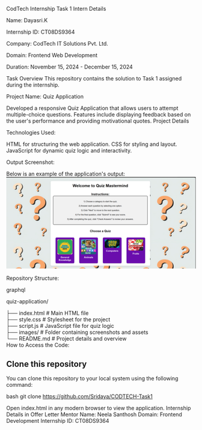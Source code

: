 CodTech Internship Task 1
Intern Details

Name: Dayasri.K

Internship ID: CT08DS9364

Company: CodTech IT Solutions Pvt. Ltd.

Domain: Frontend Web Development

Duration: November 15, 2024 - December 15, 2024

Task Overview
This repository contains the solution to Task 1 assigned during the internship.

Project Name: Quiz Application

Developed a responsive Quiz Application that allows users to attempt multiple-choice questions.
Features include displaying feedback based on the user's performance and providing motivational quotes.
Project Details

Technologies Used:

HTML for structuring the web application.
CSS for styling and layout.
JavaScript for dynamic quiz logic and interactivity.

Output Screenshot:

Below is an example of the application's output:
![Overview of the Project](https://github.com/Sridaya/CODTECH-Task1/blob/main/overview.png?raw=true)

Repository Structure:

graphql

quiz-application/

├── index.html        # Main HTML file  
├── style.css         # Stylesheet for the project  
├── script.js         # JavaScript file for quiz logic  
├── images/           # Folder containing screenshots and assets  
└── README.md         # Project details and overview  
How to Access the Code:

## Clone this repository

You can clone this repository to your local system using the following command:

bash
git clone https://github.com/Sridaya/CODTECH-Task1


Open index.html in any modern browser to view the application.
Internship Details in Offer Letter
Mentor Name: Neela Santhosh
Domain: Frontend Development
Internship ID: CT08DS9364
